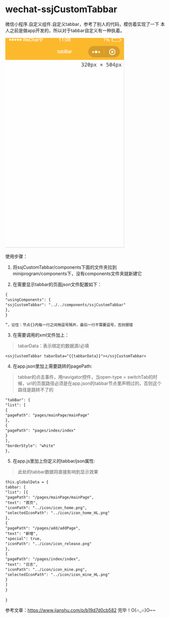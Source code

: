 # wechat-ssjCustomTabbar
微信小程序.自定义组件.自定义tabbar，参考了别人的代码，模仿着实现了一下
本人之前是做app开发的，所以对于tabbar自定义有一种执着。

<img src="https://github.com/SSJStar/wechat-ssjCustomTabbar/blob/master/show.gif" width="375"></img>  
>  
使用步骤：

1. 将ssjCustomTabbar/components下面的文件夹拉到miniprogram/components下，没有components文件夹就新建它

2. 在需要显示tabbar的页面json文件配置如下：

```
{
"usingComponents": {
"ssjCustomTabbar": "../../components/ssjCustomTabbar"
},
}
```
```
”，记住：节点{}内每一行之间用逗号隔开，最后一行不需要逗号，否则报错
```
3. 在需要调用的xml文件加上：

>tabarData：表示绑定的数据源/必填

```
<ssjCustomTabbar tabarData="{{tabbarData}}"></ssjCustomTabbar>

```
4. 在app.json里加上需要跳转的pagePath:

>tabbar的点击事件，用navigator控件，当open-type = switchTab的时候，url的页面路径必须是在app.json的tabbar节点里声明过的，否则这个路径是跳转不了的
```
"tabBar": {
"list": [
{
"pagePath": "pages/mainPage/mainPage"
},
{
"pagePath": "pages/index/index"
}
],
"borderStyle": "white"
},
```

5. 在app.js里加上你定义的tabbar/json属性:

>此处的tabbar数据将直接影响到显示效果
```
this.globalData = {
tabbar: {
"list": [{
"pagePath": "/pages/mainPage/mainPage",
"text": "首页",
"iconPath": "../icon/icon_home.png",
"selectedIconPath": "../icon/icon_home_HL.png"
},
{
"pagePath": "/pages/add/addPage",
"text": "新增",
"special": true,
"iconPath": "../icon/icon_release.png"
},
{
"pagePath": "/pages/index/index",
"text": "日志",
"iconPath": "../icon/icon_mine.png",
"selectedIconPath": "../icon/icon_mine_HL.png"
}
]
}

}
```
参考文章：https://www.jianshu.com/p/b19d7d0cb582
完毕！O(∩_∩)O~~
